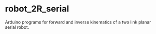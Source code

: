 # robot_2R_serial
Arduino programs for forward and inverse kinematics of a two link planar serial robot.
